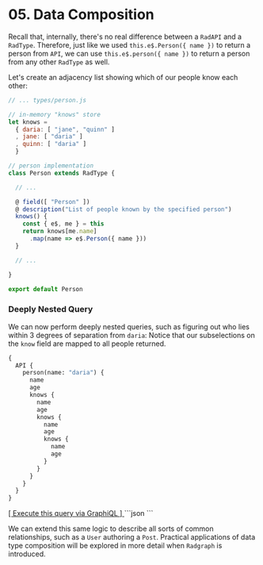 # 05. Data Composition

Recall that, internally, there's no real difference between a `RadAPI` and a `RadType`.
Therefore, just like we used `this.e$.Person({ name })` to return a person from `API`,
we can use `this.e$.person({ name })` to return a person from any other `RadType` as well.

Let's create an adjacency list showing which of our people know each other:

```js
// ... types/person.js

// in-memory "knows" store
let knows =
  { daria: [ "jane", "quinn" ]
  , jane: [ "daria" ]
  , quinn: [ "daria" ]
  }

// person implementation
class Person extends RadType {

  // ...

  @ field([ "Person" ])
  @ description("List of people known by the specified person")
  knows() {
    const { e$, me } = this
    return knows[me.name]
      .map(name => e$.Person({ name }))
  }

  // ...

}

export default Person
```

### Deeply Nested Query

We can now perform deeply nested queries, such as figuring out who lies within 3 degrees of separation from `daria`:
Notice that our subselections on the `know` field are mapped to all people returned.

```graphql
{
  API {
    person(name: "daria") {
      name
      age
      knows {
        name
        age
        knows {
          name
          age
          knows {
            name
            age
          }
        }
      }
    }
  }
}
```
<a href="http://localhost:3000/graphql?query={%0A%20%20API%20{%0A%20%20%20%20person%28name%3A%20%22daria%22%29%20{%0A%20%20%20%20%20%20name%0A%20%20%20%20%20%20age%0A%20%20%20%20%20%20knows%20{%0A%20%20%20%20%20%20%20%20name%0A%20%20%20%20%20%20%20%20age%0A%20%20%20%20%20%20%20%20knows%20{%0A%20%20%20%20%20%20%20%20%20%20name%0A%20%20%20%20%20%20%20%20%20%20age%0A%20%20%20%20%20%20%20%20%20%20knows%20{%0A%20%20%20%20%20%20%20%20%20%20%20%20name%0A%20%20%20%20%20%20%20%20%20%20%20%20age%0A%20%20%20%20%20%20%20%20%20%20}%0A%20%20%20%20%20%20%20%20}%0A%20%20%20%20%20%20}%0A%20%20%20%20}%0A%20%20}%0A}" target="_blank">
  [ Execute this query via GraphiQL ]
</a>
```json
```

We can extend this same logic to describe all sorts of common relationships, such as a `User` authoring a `Post`.
Practical applications of data type composition will be explored in more detail when `Radgraph` is introduced.
